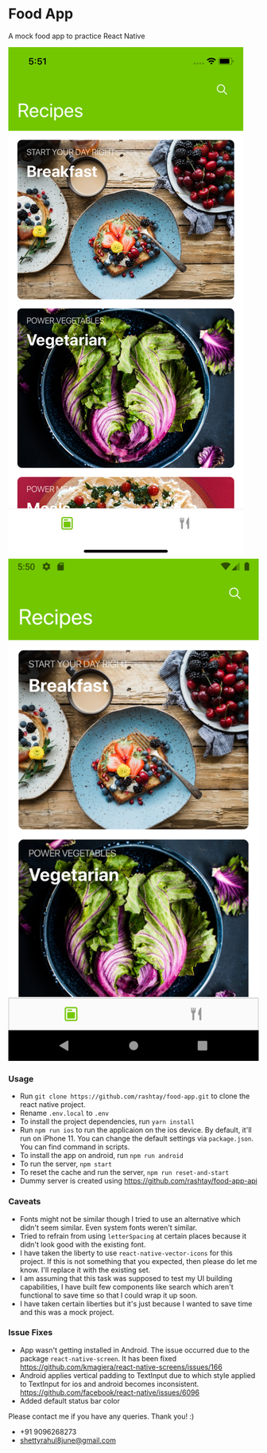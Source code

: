 # Food App

A mock food app to practice React Native

![iOS](./screenshots/iPhone11_ss.png)
![Android](./screenshots/droid_ss.png)

### Usage

- Run `git clone https://github.com/rashtay/food-app.git` to clone the react native project.
- Rename `.env.local` to `.env`
- To install the project dependencies, run `yarn install`
- Run `npm run ios` to run the applicaion on the ios device. By default, it'll run on iPhone 11. You can change the default settings via `package.json`. You can find command in scripts.
- To install the app on android, run `npm run android`
- To run the server, `npm start`
- To reset the cache and run the server, `npm run reset-and-start`
- Dummy server is created using https://github.com/rashtay/food-app-api

### Caveats

- Fonts might not be similar though I tried to use an alternative which didn't seem similar. Even system fonts weren't similar.
- Tried to refrain from using `letterSpacing` at certain places because it didn't look good with the existing font.
- I have taken the liberty to use `react-native-vector-icons` for this project. If this is not something that you expected, then please do let me know. I'll replace it with the existing set.
- I am assuming that this task was supposed to test my UI building capabilities, I have built few components like search which aren't functional to save time so that I could wrap it up soon.
- I have taken certain liberties but it's just because I wanted to save time and this was a mock project.

### Issue Fixes

- App wasn't getting installed in Android. The issue occurred due to the package `react-native-screen`. It has been fixed https://github.com/kmagiera/react-native-screens/issues/166
- Android applies vertical padding to TextInput due to which style applied to TextInput for ios and android becomes inconsistent. https://github.com/facebook/react-native/issues/6096
- Added default status bar color

Please contact me if you have any queries. Thank you! :)

- +91 9096268273
- shettyrahul8june@gmail.com
